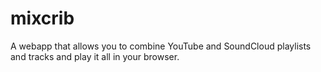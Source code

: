 mixcrib
=======

A webapp that allows you to combine YouTube and SoundCloud playlists and tracks and play it all in your browser.
